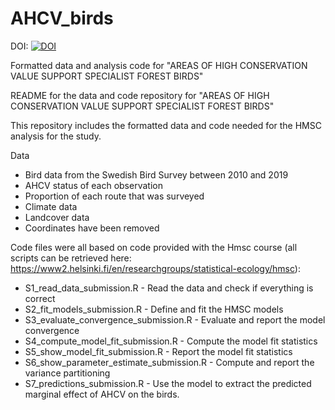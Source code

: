 # AHCV_birds

DOI: [![DOI](https://zenodo.org/badge/635218802.svg)](https://zenodo.org/badge/latestdoi/635218802)

Formatted data and analysis code for "AREAS OF HIGH CONSERVATION VALUE SUPPORT SPECIALIST FOREST BIRDS"


README for the data and code repository for "AREAS OF HIGH CONSERVATION VALUE SUPPORT SPECIALIST FOREST BIRDS"


This repository includes the formatted data and code needed for the HMSC analysis for the study.

Data
- Bird data from the Swedish Bird Survey between 2010 and 2019
- AHCV status of each observation
- Proportion of each route that was surveyed
- Climate data
- Landcover data
- Coordinates have been removed

Code files were all based on code provided with the Hmsc course (all scripts can be retrieved here: https://www2.helsinki.fi/en/researchgroups/statistical-ecology/hmsc):
- S1_read_data_submission.R - Read the data and check if everything is correct
- S2_fit_models_submission.R - Define and fit the HMSC models
- S3_evaluate_convergence_submission.R - Evaluate and report the model convergence
- S4_compute_model_fit_submission.R - Compute the model fit statistics
- S5_show_model_fit_submission.R - Report the model fit statistics
- S6_show_parameter_estimate_submission.R - Compute and report the variance partitioning
- S7_predictions_submission.R - Use the model to extract the predicted marginal effect of AHCV on the birds.
